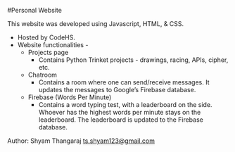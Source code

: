 #Personal Website

This website was developed using Javascript, HTML, & CSS.

- Hosted by CodeHS.
- Website functionalities -
  - Projects page
    - Contains Python Trinket projects - drawings, racing, APIs, cipher, etc.
  - Chatroom
    - Contains a room where one can send/receive messages. It updates the messages to Google’s Firebase database.
  - Firebase (Words Per Minute)
    - Contains a word typing test, with a leaderboard on the side. Whoever has the highest words per minute stays on the leaderboard. The leaderboard is updated to the Firebase database.

Author: Shyam Thangaraj ts.shyam123@gmail.com
